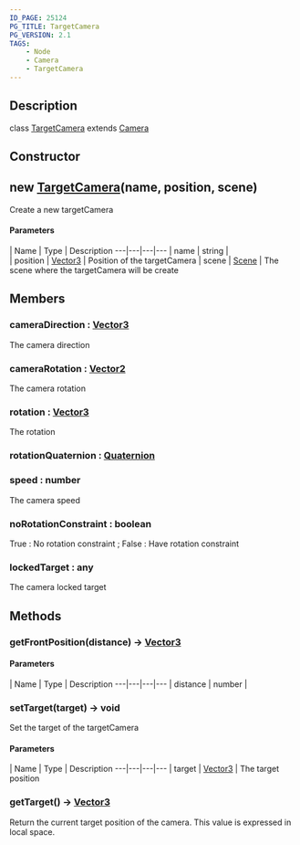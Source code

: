 ```yaml
---
ID_PAGE: 25124
PG_TITLE: TargetCamera
PG_VERSION: 2.1
TAGS:
    - Node
    - Camera
    - TargetCamera
---
```

## Description

class [TargetCamera](/classes/3.0/TargetCamera) extends [Camera](/classes/3.0/Camera)



## Constructor

## new [TargetCamera](/classes/3.0/TargetCamera)(name, position, scene)

Create a new targetCamera

#### Parameters
 | Name | Type | Description
---|---|---|---
 | name | string |      
 | position | [Vector3](/classes/3.0/Vector3) |      Position of the targetCamera
 | scene | [Scene](/classes/3.0/Scene) |      The scene where the targetCamera will be create
## Members

### cameraDirection : [Vector3](/classes/3.0/Vector3)

The camera direction

### cameraRotation : [Vector2](/classes/3.0/Vector2)

The camera rotation

### rotation : [Vector3](/classes/3.0/Vector3)

The rotation

### rotationQuaternion : [Quaternion](/classes/3.0/Quaternion)



### speed : number

The camera speed

### noRotationConstraint : boolean

True : No rotation constraint ; False : Have rotation constraint

### lockedTarget : any

The camera locked target

## Methods

### getFrontPosition(distance) &rarr; [Vector3](/classes/3.0/Vector3)



#### Parameters
 | Name | Type | Description
---|---|---|---
 | distance | number |     

### setTarget(target) &rarr; void

Set the target of the targetCamera

#### Parameters
 | Name | Type | Description
---|---|---|---
 | target | [Vector3](/classes/3.0/Vector3) |      The target position

### getTarget() &rarr; [Vector3](/classes/3.0/Vector3)

Return the current target position of the camera. This value is expressed in local space.

